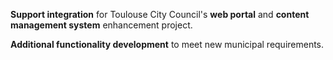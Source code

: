 **Support integration** for Toulouse City Council's **web portal** and **content management system** enhancement project.

**Additional functionality development** to meet new municipal requirements.
